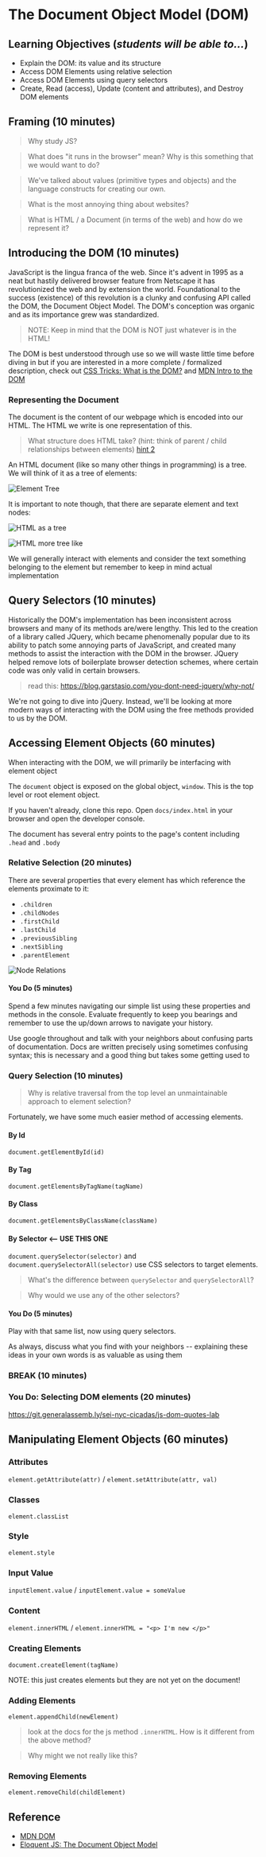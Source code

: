 # The Document Object Model (DOM)

## Learning Objectives (_students will be able to..._)
- Explain the DOM: its value and its structure
- Access DOM Elements using relative selection
- Access DOM Elements using query selectors
- Create, Read (access), Update (content and attributes), and Destroy DOM elements

## Framing (10 minutes)

> Why study JS?

> What does "it runs in the browser" mean? Why is this something that we would want to do?

> We've talked about values (primitive types and objects) and the language constructs for creating our own.

> What is the most annoying thing about websites?

> What is HTML / a Document (in terms of the web) and how do we represent it?

## Introducing the DOM (10 minutes)

JavaScript is the lingua franca of the web. Since it's advent in 1995 as a neat but hastily delivered browser feature from Netscape it has revolutionized the web and by extension the world.
Foundational to the success (existence) of this revolution is a clunky and confusing API called the DOM, the Document Object Model.
The DOM's conception was organic and as its importance grew was standardized.

> NOTE: Keep in mind that the DOM is NOT just whatever is in the HTML!

The DOM is best understood through use so we will waste little time before diving in but if you are interested in a more complete / formalized description, check out [CSS Tricks: What is the DOM?](https://css-tricks.com/dom/) and [MDN Intro to the DOM]( https://developer.mozilla.org/en-US/docs/Web/API/Document_Object_Model/Introduction )

### Representing the Document

The document is the content of our webpage which is encoded into our HTML. The HTML we write is one representation of this.

> What structure does HTML take? (hint: think of parent / child relationships between elements)
> [ hint 2 ](http://hakim.se/experiments/css/domtree/)

An HTML document (like so many other things in programming) is a tree. We will think of it as a tree of elements:

![Element Tree](LXF118.tut_grease.diagram.png)

It is important to note though, that there are separate element and text nodes:

![HTML as a tree](treeStructure.png)

![HTML more tree like](treeStructureAlternate.png)

We will generally interact with elements and consider the text something belonging to the element but remember to keep in mind actual implementation

## Query Selectors (10 minutes)

Historically the DOM's implementation has been inconsistent across browsers and many of its methods are/were lengthy. This led to the creation of a library called JQuery, which became phenomenally popular due to its ability to patch some annoying parts of JavaScript, and created many methods to assist the interaction with the DOM in the browser. JQuery helped remove lots of boilerplate browser detection schemes, where certain code was only valid in certain browsers. 

> read this: https://blog.garstasio.com/you-dont-need-jquery/why-not/

We're not going to dive into jQuery. Instead, we'll be looking at more modern ways of interacting with the DOM using the free methods provided to us by the DOM.  


## Accessing Element Objects (60 minutes)
When interacting with the DOM, we will primarily be interfacing with element object

The `document` object is exposed on the global object, `window`. This is the top level or root element object.

If you haven't already, clone this repo. Open `docs/index.html` in your browser and open the developer console.

The document has several entry points to the page's content including `.head` and `.body`

### Relative Selection (20 minutes)
There are several properties that every element has which reference the elements proximate to it:

- `.children`
- `.childNodes`
- `.firstChild`
- `.lastChild`
- `.previousSibling`
- `.nextSibling`
- `.parentElement`

![Node Relations]( https://www.w3schools.com/xml/navigate.gif ) 



#### You Do (5 minutes)

Spend a few minutes navigating our simple list using these properties and methods in the console.
Evaluate frequently to keep you bearings and remember to use the up/down arrows to navigate your history.

Use google throughout and talk with your neighbors about confusing parts of documentation. 
Docs are written precisely using sometimes confusing syntax; this is necessary and a good thing but takes some getting used to

### Query Selection (10 minutes)

> Why is relative traversal from the top level an unmaintainable approach to element selection?

Fortunately, we have some much easier method of accessing elements.

#### By Id
`document.getElementById(id)`

#### By Tag
`document.getElementsByTagName(tagName)`

#### By Class
`document.getElementsByClassName(className)`

#### By Selector <-- USE THIS ONE
`document.querySelector(selector)` and `document.querySelectorAll(selector)` use CSS selectors to target elements.

> What's the difference between `querySelector` and `querySelectorAll`?

> Why would we use any of the other selectors?

#### You Do (5 minutes)
Play with that same list, now using query selectors.

As always, discuss what you find with your neighbors -- explaining these ideas in your own words is as valuable as using them

### BREAK (10 minutes)

### You Do: Selecting DOM elements (20 minutes)

https://git.generalassemb.ly/sei-nyc-cicadas/js-dom-quotes-lab

## Manipulating Element Objects (60 minutes)

### Attributes

`element.getAttribute(attr)` / `element.setAttribute(attr, val)`

### Classes


`element.classList`

### Style

`element.style`

### Input Value

`inputElement.value` / `inputElement.value = someValue` 

### Content

`element.innerHTML` / `element.innerHTML = "<p> I'm new </p>"`

### Creating Elements

`document.createElement(tagName)`

NOTE: this just creates elements but they are not yet on the document!

### Adding Elements

`element.appendChild(newElement)`

> look at the docs for the js method `.innerHTML`. How is it different from the above method?

> Why might we not really like this?

### Removing Elements

`element.removeChild(childElement)`

## Reference
- [MDN DOM](https://developer.mozilla.org/en-US/docs/Web/API/Document_Object_Model/Introduction#Interfaces_and_Objects)
- [Eloquent JS: The Document Object Model](http://eloquentjavascript.net/13_dom.html)
